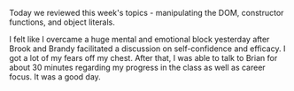 Today we reviewed this week's topics - manipulating the DOM, constructor functions, and object literals.

I felt like I overcame a huge mental and emotional block yesterday after Brook and Brandy facilitated a discussion on self-confidence and efficacy.  I got a lot of my fears off my chest.  After that, I was able to talk to Brian for about 30 minutes regarding my progress in the class as well as career focus.  It was a good day.
